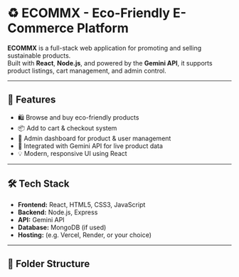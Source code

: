 # ♻️ ECOMMX - Eco-Friendly E-Commerce Platform

**ECOMMX** is a full-stack web application for promoting and selling sustainable products.  
Built with **React**, **Node.js**, and powered by the **Gemini API**, it supports product listings, cart management, and admin control.

---

## 🌿 Features

- 🛍️ Browse and buy eco-friendly products
- 📦 Add to cart & checkout system
- 👤 Admin dashboard for product & user management
- 🔌 Integrated with Gemini API for live product data
- 💡 Modern, responsive UI using React

---

## 🛠️ Tech Stack

- **Frontend:** React, HTML5, CSS3, JavaScript
- **Backend:** Node.js, Express
- **API:** Gemini API
- **Database:** MongoDB (if used)
- **Hosting:** (e.g. Vercel, Render, or your choice)

---

## 📂 Folder Structure

